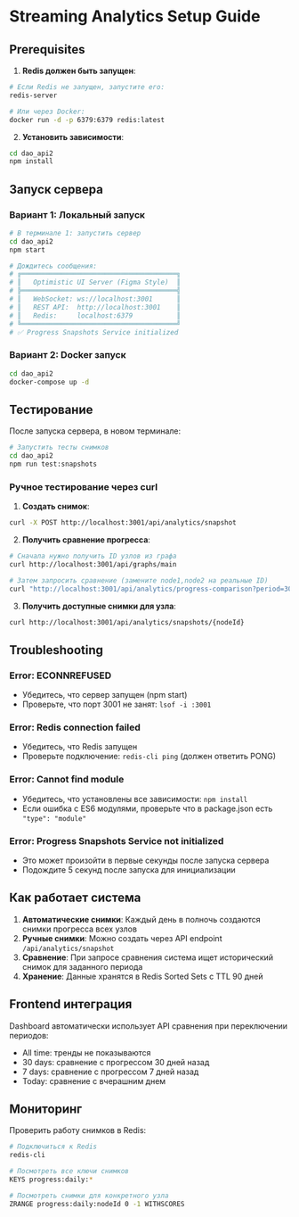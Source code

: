 # Streaming Analytics Setup Guide

## Prerequisites

1. **Redis должен быть запущен**:
```bash
# Если Redis не запущен, запустите его:
redis-server

# Или через Docker:
docker run -d -p 6379:6379 redis:latest
```

2. **Установить зависимости**:
```bash
cd dao_api2
npm install
```

## Запуск сервера

### Вариант 1: Локальный запуск
```bash
# В терминале 1: запустить сервер
cd dao_api2
npm start

# Дождитесь сообщения:
# ╔═══════════════════════════════════════╗
# ║   Optimistic UI Server (Figma Style)  ║
# ╠═══════════════════════════════════════╣
# ║   WebSocket: ws://localhost:3001      ║
# ║   REST API:  http://localhost:3001    ║
# ║   Redis:     localhost:6379           ║
# ╚═══════════════════════════════════════╝
# ✅ Progress Snapshots Service initialized
```

### Вариант 2: Docker запуск
```bash
cd dao_api2
docker-compose up -d
```

## Тестирование

После запуска сервера, в новом терминале:

```bash
# Запустить тесты снимков
cd dao_api2
npm run test:snapshots
```

### Ручное тестирование через curl

1. **Создать снимок**:
```bash
curl -X POST http://localhost:3001/api/analytics/snapshot
```

2. **Получить сравнение прогресса**:
```bash
# Сначала нужно получить ID узлов из графа
curl http://localhost:3001/api/graphs/main

# Затем запросить сравнение (замените node1,node2 на реальные ID)
curl "http://localhost:3001/api/analytics/progress-comparison?period=30d&nodeIds=node1,node2"
```

3. **Получить доступные снимки для узла**:
```bash
curl http://localhost:3001/api/analytics/snapshots/{nodeId}
```

## Troubleshooting

### Error: ECONNREFUSED
- Убедитесь, что сервер запущен (npm start)
- Проверьте, что порт 3001 не занят: `lsof -i :3001`

### Error: Redis connection failed
- Убедитесь, что Redis запущен
- Проверьте подключение: `redis-cli ping` (должен ответить PONG)

### Error: Cannot find module
- Убедитесь, что установлены все зависимости: `npm install`
- Если ошибка с ES6 модулями, проверьте что в package.json есть `"type": "module"`

### Error: Progress Snapshots Service not initialized
- Это может произойти в первые секунды после запуска сервера
- Подождите 5 секунд после запуска для инициализации

## Как работает система

1. **Автоматические снимки**: Каждый день в полночь создаются снимки прогресса всех узлов
2. **Ручные снимки**: Можно создать через API endpoint `/api/analytics/snapshot`
3. **Сравнение**: При запросе сравнения система ищет исторический снимок для заданного периода
4. **Хранение**: Данные хранятся в Redis Sorted Sets с TTL 90 дней

## Frontend интеграция

Dashboard автоматически использует API сравнения при переключении периодов:
- All time: тренды не показываются
- 30 days: сравнение с прогрессом 30 дней назад
- 7 days: сравнение с прогрессом 7 дней назад  
- Today: сравнение с вчерашним днем

## Мониторинг

Проверить работу снимков в Redis:
```bash
# Подключиться к Redis
redis-cli

# Посмотреть все ключи снимков
KEYS progress:daily:*

# Посмотреть снимки для конкретного узла
ZRANGE progress:daily:nodeId 0 -1 WITHSCORES